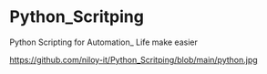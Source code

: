 # Python_Scritping
Python Scripting for Automation_ Life make easier 

https://github.com/niloy-it/Python_Scritping/blob/main/python.jpg
